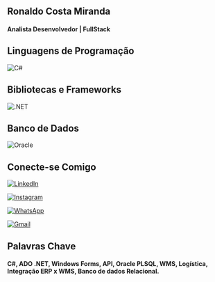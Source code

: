 ## Ronaldo Costa Miranda
#### Analista Desenvolvedor | FullStack

## Linguagens de Programação
![C#](https://img.shields.io/badge/C%23-239120?style=for-the-badge&logo=c-sharp&logoColor=white)

## Bibliotecas e Frameworks
![.NET](https://img.shields.io/badge/.NET-5C2D91?style=for-the-badge&logo=.net&logoColor=white)

## Banco de Dados
![Oracle](https://img.shields.io/badge/Oracle-red?style=for-the-badge&logo=Oracle)

## Conecte-se Comigo
[![LinkedIn](https://img.shields.io/badge/LinkedIn-0077B5?style=for-the-badge&logo=linkedin&logoColor=white)](https://www.linkedin.com/in/ronaldo-costa-miranda-98530549/)

[![Instagram](https://img.shields.io/badge/-Instagram-%23E4405F?style=for-the-badge&logo=instagram&logoColor=white)](https://www.instagram.com/ronaldocosta.07101986/)

[![WhatsApp](https://img.shields.io/badge/WhatsApp-25D366?style=for-the-badge&logo=whatsapp&logoColor=white)](https://wa.me/5531984671868)

[![Gmail](https://img.shields.io/badge/Gmail-333333?style=for-the-badge&logo=gmail&logoColor=red)](mailto:ronaldocosta.07101986@gmail.com)


## Palavras Chave
#### C#, ADO .NET, Windows Forms, API, Oracle PLSQL, WMS, Logística, Integração ERP x WMS, Banco de dados Relacional.
